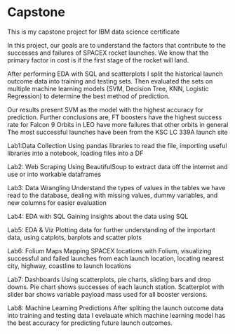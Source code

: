 # Capstone
This is my capstone project for IBM data science certificate

In this project, our goals are to understand the factors that contribute to the successes and failures of SPACEX rocket launches. We know that the primary factor in cost is if the first stage of the rocket will land.

After performing EDA with SQL and scatterplots I split the historical launch outcome data into training and testing sets. Then evaluated the sets on multiple machine learning models (SVM, Decision Tree, KNN, Logistic Regression)  to determine the best method of prediction. 

Our results present SVM as the model with the highest accuracy for prediction. Further conclusions are,
  FT boosters have the highest success rate for Falcon 9
  Orbits in LEO have more failures that other orbits in general
  The most successful launches have been from the KSC LC 339A launch site

Lab1:Data Collection
  Using pandas libraries to read the file, importing useful libraries into a notebook, loading files into a DF

Lab2: Web Scraping
  Using BeautifulSoup to extract data off the internet and use or into workable dataframes

Lab3: Data Wrangling
  Understand the types of values in the tables we have read to the database, dealing with missing values, dummy variables, and new columns for easier evaluation

Lab4: EDA with SQL
  Gaining insights about the data using SQL

Lab5: EDA & Viz
  Plotting data for further understanding of the important data, using catplots, barplots and scatter plots

Lab6: Folium Maps
	Mapping SPACEX locations with Folium, visualizing successful and failed launches from each launch location, locating nearest city, highway, coastline to launch locations

Lab7: Dashboards
	Using scatterplots, pie charts, sliding bars and drop downs. Pie chart shows successes of each launch station. Scatterplot with slider bar shows variable payload mass used for all booster versions.

Lab8: Machine Learning Predictions
  After spliting the launch outcome data into training and testing data I evelauate which machine learning model has the best accuracy for predicting future launch outcomes.
